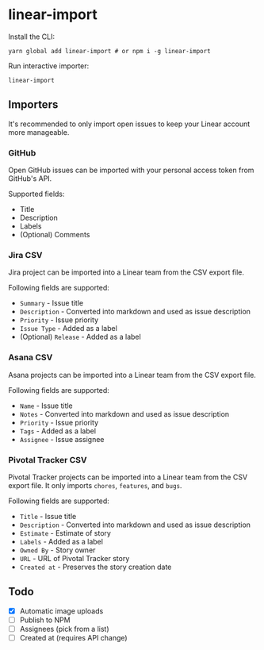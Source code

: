 # linear-import

Install the CLI:

```
yarn global add linear-import # or npm i -g linear-import
```

Run interactive importer:

```
linear-import
```

## Importers

It's recommended to only import open issues to keep your Linear account more manageable.

### GitHub

Open GitHub issues can be imported with your personal access token from GitHub's API.

Supported fields:

- Title
- Description
- Labels
- (Optional) Comments

### Jira CSV

Jira project can be imported into a Linear team from the CSV export file.

Following fields are supported:

- `Summary` - Issue title
- `Description` - Converted into markdown and used as issue description
- `Priority` - Issue priority
- `Issue Type` - Added as a label
- (Optional) `Release` - Added as a label

### Asana CSV

Asana projects can be imported into a Linear team from the CSV export file.

Following fields are supported:

- `Name` - Issue title
- `Notes` - Converted into markdown and used as issue description
- `Priority` - Issue priority
- `Tags` - Added as a label
- `Assignee` - Issue assignee

### Pivotal Tracker CSV

Pivotal Tracker projects can be imported into a Linear team from the CSV export file. It only imports `chores`, `features`, and `bugs`.

Following fields are supported:

- `Title` - Issue title
- `Description` - Converted into markdown and used as issue description
- `Estimate` - Estimate of story
- `Labels` - Added as a label
- `Owned By` - Story owner
- `URL` - URL of Pivotal Tracker story
- `Created at` - Preserves the story creation date

## Todo

- [x] Automatic image uploads
- [ ] Publish to NPM
- [ ] Assignees (pick from a list)
- [ ] Created at (requires API change)
